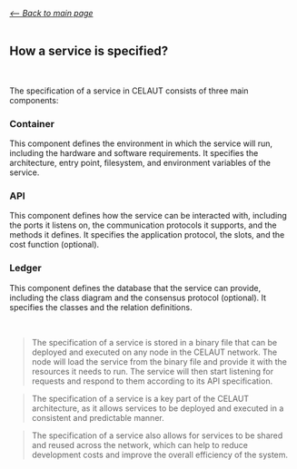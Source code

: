 [*<--   Back to main page*](README.md)
<br><br>



##  How a service is specified?

<br>

The specification of a service in CELAUT consists of three main components:

### Container
This component defines the environment in which the service will run, including the hardware and software requirements. It specifies the architecture, entry point, filesystem, and environment variables of the service.

### API
This component defines how the service can be interacted with, including the ports it listens on, the communication protocols it supports, and the methods it defines. It specifies the application protocol, the slots, and the cost function (optional).

### Ledger
This component defines the database that the service can provide, including the class diagram and the consensus protocol (optional). It specifies the classes and the relation definitions.

<br>

>The specification of a service is stored in a binary file that can be deployed and executed on any node in the CELAUT network. 
>The node will load the service from the binary file and provide it with the resources it needs to run. The service will then start listening for requests and respond to them according to its API specification.


>The specification of a service is a key part of the CELAUT architecture, as it allows services to be deployed and executed in a consistent and predictable manner. 

>The specification of a service also allows for services to be shared and reused across the network, which can help to reduce development costs and improve the overall efficiency of the system.
